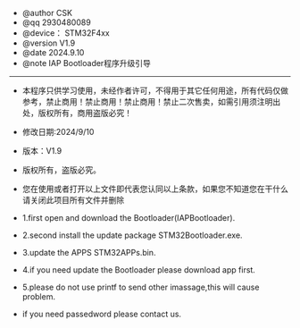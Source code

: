 * @author  CSK
* @qq      2930480089
* @device： STM32F4xx
* @version V1.9
* @date    2024.9.10
* @note    IAP Bootloader程序升级引导
******************************************************************************
* 本程序只供学习使用，未经作者许可，不得用于其它任何用途，所有代码仅做参考，禁止商用！禁止商用！禁止商用！禁止二次售卖，如需引用须注明出处，版权所有，商用盗版必究！
* 修改日期:2024/9/10
* 版本：V1.9
* 版权所有，盗版必究。

* 您在使用或者打开以上文件即代表您认同以上条款，如果您不知道您在干什么请关闭此项目所有文件并删除

* 1.first open and download the Bootloader(IAPBootloader).
* 2.second install the update package STM32Bootloader.exe.
* 3.update the APPS STM32APPs.bin.
* 4.if you need update the Bootloader please download app first.
* 5.please do not use printf to send other imassage,this will cause problem.

* if you need passedword please contact us.
